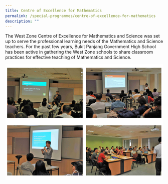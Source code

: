 ```yaml
---
title: Centre of Excellence for Mathematics
permalink: /special-programmes/centre-of-excellence-for-mathematics
description: ""
---
```

The West Zone Centre of Excellence for Mathematics and Science was set up to serve the professional learning needs of the Mathematics and Science teachers. For the past few years, Bukit Panjang Government High School has been active in gathering the West Zone schools to share classroom practices for effective teaching of Mathematics and Science.

<table style="border-collapse:collapse;border-spacing:0" class="tg"><thead><tr><th style="background-color:#FFF;border-color:white;border-style:solid;border-width:1px;font-family:Arial, sans-serif;font-size:14px;font-weight:normal;overflow:hidden;padding:10px 5px;text-align:left;vertical-align:top;word-break:normal"><img src="/images/math%201.jpeg" 
     style="width:100%"></th><th style="background-color:#FFF;border-color:white;border-style:solid;border-width:1px;font-family:Arial, sans-serif;font-size:14px;font-weight:normal;overflow:hidden;padding:10px 5px;text-align:left;vertical-align:top;word-break:normal"><img src="/images/math%202.jpeg" 
     style="width:100%"></th></tr></thead><tbody><tr><td style="background-color:#FFF;border-color:white;border-style:solid;border-width:1px;font-family:Arial, sans-serif;font-size:14px;overflow:hidden;padding:10px 5px;text-align:left;vertical-align:top;word-break:normal"><img src="/images/math%203.jpeg" 
     style="width:100%"></td><td style="background-color:#FFF;border-color:white;border-style:solid;border-width:1px;font-family:Arial, sans-serif;font-size:14px;overflow:hidden;padding:10px 5px;text-align:left;vertical-align:top;word-break:normal"><img src="/images/math%204.jpeg" 
     style="width:100%"></td></tr></tbody></table>